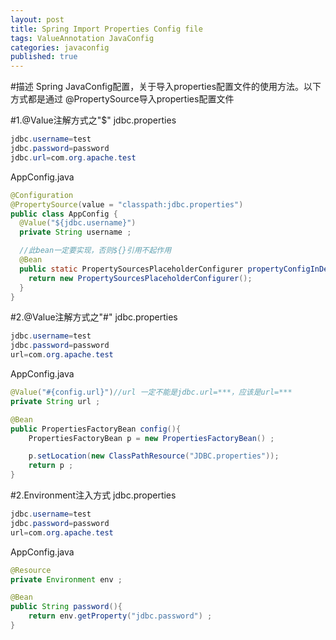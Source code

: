 ```yaml
---
layout: post
title: Spring Import Properties Config file
tags: ValueAnnotation JavaConfig
categories: javaconfig
published: true
---
```


<div class="toc"></div>

#描述
Spring JavaConfig配置，关于导入properties配置文件的使用方法。以下方式都是通过
@PropertySource导入properties配置文件

#1.@Value注解方式之"$"
jdbc.properties
~~~java
jdbc.username=test
jdbc.password=password
jdbc.url=com.org.apache.test
~~~

AppConfig.java
~~~java
@Configuration
@PropertySource(value = "classpath:jdbc.properties")
public class AppConfig {
  @Value("${jdbc.username}")
  private String username ;

  //此bean一定要实现，否则${}引用不起作用
  @Bean
  public static PropertySourcesPlaceholderConfigurer propertyConfigInDev() {
    return new PropertySourcesPlaceholderConfigurer();
  }
}
~~~


#2.@Value注解方式之"#"
jdbc.properties
~~~java
jdbc.username=test
jdbc.password=password
url=com.org.apache.test
~~~

AppConfig.java
~~~java
@Value("#{config.url}")//url 一定不能是jdbc.url=***，应该是url=***
private String url ;

@Bean
public PropertiesFactoryBean config(){
    PropertiesFactoryBean p = new PropertiesFactoryBean() ;

    p.setLocation(new ClassPathResource("JDBC.properties"));
    return p ;
}
~~~
#2.Environment注入方式
jdbc.properties
~~~java
jdbc.username=test
jdbc.password=password
url=com.org.apache.test
~~~
AppConfig.java
~~~java
@Resource
private Environment env ;

@Bean
public String password(){
    return env.getProperty("jdbc.password") ;
}
~~~
